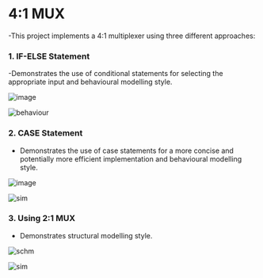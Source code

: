 # 4:1 MUX
-This project implements a 4:1 multiplexer using three different approaches:
### 1. IF-ELSE Statement
-Demonstrates the use of conditional statements for selecting the appropriate input and behavioural modelling style.

![image](https://github.com/user-attachments/assets/0b19c3e9-15ac-4736-b8b7-42807e511235)

![behaviour](https://github.com/user-attachments/assets/0db43bde-b2e5-40d8-b964-56478a5da269)

### 2. CASE Statement
- Demonstrates the use of case statements for a more concise and potentially more efficient implementation and behavioural modelling style.

![image](https://github.com/user-attachments/assets/1bf011ff-9e08-4fb3-8c15-8f8335672081)

![sim](https://github.com/user-attachments/assets/dbdfdad6-1b65-4627-8be2-f2d2ffcc25c0)

### 3. Using 2:1 MUX
- Demonstrates structural modelling style.

![schm](https://github.com/user-attachments/assets/cd3a303a-a5dc-4fa1-a004-5648d4a0a484)

![sim](https://github.com/user-attachments/assets/69fbe3c9-2c1d-43b9-a0b6-2da9becbb667)
